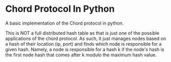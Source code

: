 # Chord Protocol In Python
A basic implementation of the Chord protocol in python.

This is NOT a full distributed hash table as that is just one of the possible applications of the chord protocol.
As such, it just manages nodes based on a hash of their location (ip, port) and finds which node is responsible for a given hash.
Namely, a node is responsible for a hash k if the node's hash is the first node hash that comes after k modulo the maximum hash value.

